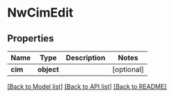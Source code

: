 # NwCimEdit

## Properties
Name | Type | Description | Notes
------------ | ------------- | ------------- | -------------
**cim** | **object** |  | [optional] 

[[Back to Model list]](../README.md#documentation-for-models) [[Back to API list]](../README.md#documentation-for-api-endpoints) [[Back to README]](../README.md)


